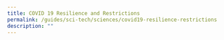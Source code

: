 ```yaml
---
title: COVID 19 Resilience and Restrictions
permalink: /guides/sci-tech/sciences/covid19-resilience-restrictions
description: ""
---
```

